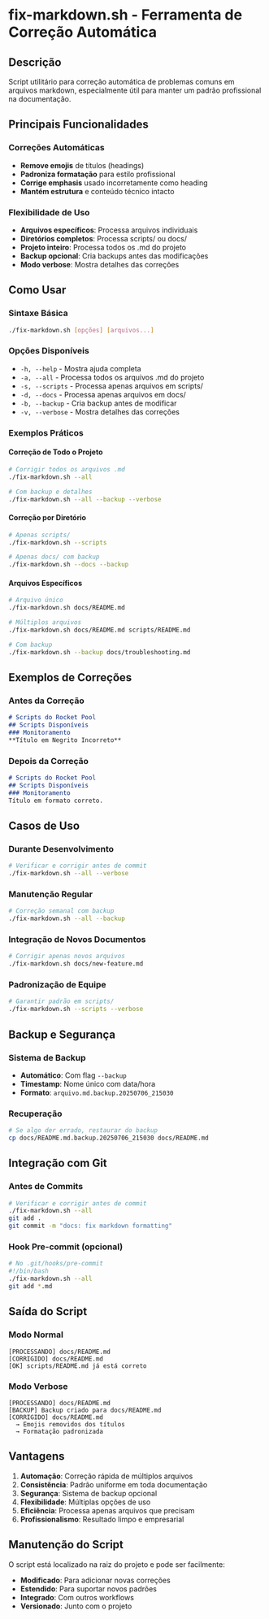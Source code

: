 # fix-markdown.sh - Ferramenta de Correção Automática

## Descrição

Script utilitário para correção automática de problemas comuns em arquivos markdown, especialmente útil para manter um padrão profissional na documentação.

## Principais Funcionalidades

### Correções Automáticas

- **Remove emojis** de títulos (headings)
- **Padroniza formatação** para estilo profissional
- **Corrige emphasis** usado incorretamente como heading
- **Mantém estrutura** e conteúdo técnico intacto

### Flexibilidade de Uso

- **Arquivos específicos**: Processa arquivos individuais
- **Diretórios completos**: Processa scripts/ ou docs/
- **Projeto inteiro**: Processa todos os .md do projeto
- **Backup opcional**: Cria backups antes das modificações
- **Modo verbose**: Mostra detalhes das correções

## Como Usar

### Sintaxe Básica

```bash
./fix-markdown.sh [opções] [arquivos...]
```

### Opções Disponíveis

- `-h, --help` - Mostra ajuda completa
- `-a, --all` - Processa todos os arquivos .md do projeto
- `-s, --scripts` - Processa apenas arquivos em scripts/
- `-d, --docs` - Processa apenas arquivos em docs/
- `-b, --backup` - Cria backup antes de modificar
- `-v, --verbose` - Mostra detalhes das correções

### Exemplos Práticos

#### Correção de Todo o Projeto

```bash
# Corrigir todos os arquivos .md
./fix-markdown.sh --all

# Com backup e detalhes
./fix-markdown.sh --all --backup --verbose
```

#### Correção por Diretório

```bash
# Apenas scripts/
./fix-markdown.sh --scripts

# Apenas docs/ com backup
./fix-markdown.sh --docs --backup
```

#### Arquivos Específicos

```bash
# Arquivo único
./fix-markdown.sh docs/README.md

# Múltiplos arquivos
./fix-markdown.sh docs/README.md scripts/README.md

# Com backup
./fix-markdown.sh --backup docs/troubleshooting.md
```

## Exemplos de Correções

### Antes da Correção

```markdown
# Scripts do Rocket Pool
## Scripts Disponíveis
### Monitoramento
**Título em Negrito Incorreto**
```

### Depois da Correção

```markdown
# Scripts do Rocket Pool
## Scripts Disponíveis
### Monitoramento
Título em formato correto.
```

## Casos de Uso

### Durante Desenvolvimento

```bash
# Verificar e corrigir antes de commit
./fix-markdown.sh --all --verbose
```

### Manutenção Regular

```bash
# Correção semanal com backup
./fix-markdown.sh --all --backup
```

### Integração de Novos Documentos

```bash
# Corrigir apenas novos arquivos
./fix-markdown.sh docs/new-feature.md
```

### Padronização de Equipe

```bash
# Garantir padrão em scripts/
./fix-markdown.sh --scripts --verbose
```

## Backup e Segurança

### Sistema de Backup

- **Automático**: Com flag `--backup`
- **Timestamp**: Nome único com data/hora
- **Formato**: `arquivo.md.backup.20250706_215030`

### Recuperação

```bash
# Se algo der errado, restaurar do backup
cp docs/README.md.backup.20250706_215030 docs/README.md
```

## Integração com Git

### Antes de Commits

```bash
# Verificar e corrigir antes de commit
./fix-markdown.sh --all
git add .
git commit -m "docs: fix markdown formatting"
```

### Hook Pre-commit (opcional)

```bash
# No .git/hooks/pre-commit
#!/bin/bash
./fix-markdown.sh --all
git add *.md
```

## Saída do Script

### Modo Normal

```text
[PROCESSANDO] docs/README.md
[CORRIGIDO] docs/README.md
[OK] scripts/README.md já está correto
```

### Modo Verbose

```text
[PROCESSANDO] docs/README.md
[BACKUP] Backup criado para docs/README.md
[CORRIGIDO] docs/README.md
  → Emojis removidos dos títulos
  → Formatação padronizada
```

## Vantagens

1. **Automação**: Correção rápida de múltiplos arquivos
2. **Consistência**: Padrão uniforme em toda documentação
3. **Segurança**: Sistema de backup opcional
4. **Flexibilidade**: Múltiplas opções de uso
5. **Eficiência**: Processa apenas arquivos que precisam
6. **Profissionalismo**: Resultado limpo e empresarial

## Manutenção do Script

O script está localizado na raiz do projeto e pode ser facilmente:

- **Modificado**: Para adicionar novas correções
- **Estendido**: Para suportar novos padrões
- **Integrado**: Com outros workflows
- **Versionado**: Junto com o projeto
